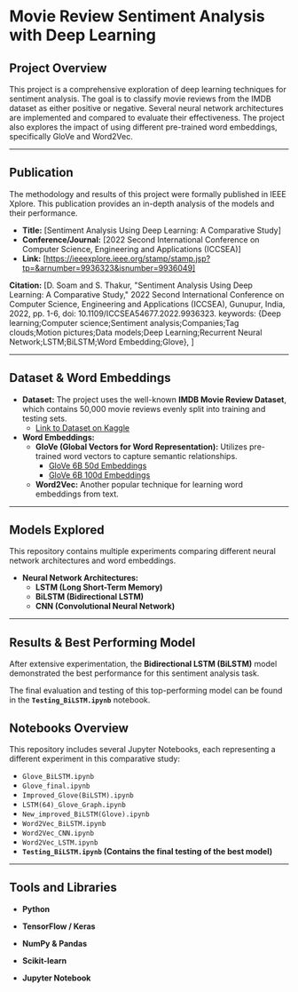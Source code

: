 # Movie Review Sentiment Analysis with Deep Learning

## Project Overview

This project is a comprehensive exploration of deep learning techniques for sentiment analysis. The goal is to classify movie reviews from the IMDB dataset as either positive or negative. Several neural network architectures are implemented and compared to evaluate their effectiveness. The project also explores the impact of using different pre-trained word embeddings, specifically GloVe and Word2Vec.

---

## Publication

The methodology and results of this project were formally published in IEEE Xplore. This publication provides an in-depth analysis of the models and their performance.

* **Title:** [Sentiment Analysis Using Deep Learning: A Comparative Study]
* **Conference/Journal:** [2022 Second International Conference on Computer Science, Engineering and Applications (ICCSEA)]
* **Link:** [https://ieeexplore.ieee.org/stamp/stamp.jsp?tp=&arnumber=9936323&isnumber=9936049]

**Citation:**
[D. Soam and S. Thakur, "Sentiment Analysis Using Deep Learning: A Comparative Study," 2022 Second International Conference on Computer Science, Engineering and Applications (ICCSEA), Gunupur, India, 2022, pp. 1-6, doi: 10.1109/ICCSEA54677.2022.9936323. keywords: {Deep learning;Computer science;Sentiment analysis;Companies;Tag clouds;Motion pictures;Data models;Deep Learning;Recurrent Neural Network;LSTM;BiLSTM;Word Embedding;Glove},
]

---

## Dataset & Word Embeddings

* **Dataset:** The project uses the well-known **IMDB Movie Review Dataset**, which contains 50,000 movie reviews evenly split into training and testing sets.
   * [Link to Dataset on Kaggle](https://www.kaggle.com/datasets/lakshmi25npathi/imdb-dataset-of-50k-movie-reviews)
* **Word Embeddings:**
    * **GloVe (Global Vectors for Word Representation):** Utilizes pre-trained word vectors to capture semantic relationships.
         * [GloVe 6B 50d Embeddings](https://www.kaggle.com/datasets/watts2/glove6b50dtxt)
         * [GloVe 6B 100d Embeddings](https://www.kaggle.com/datasets/danielwillgeorge/glove6b100dtxt)
    * **Word2Vec:** Another popular technique for learning word embeddings from text.

---

## Models Explored

This repository contains multiple experiments comparing different neural network architectures and word embeddings.

* **Neural Network Architectures:**
    * **LSTM (Long Short-Term Memory)**
    * **BiLSTM (Bidirectional LSTM)**
    * **CNN (Convolutional Neural Network)**

---

## Results & Best Performing Model

After extensive experimentation, the **Bidirectional LSTM (BiLSTM)** model demonstrated the best performance for this sentiment analysis task.

The final evaluation and testing of this top-performing model can be found in the **`Testing_BiLSTM.ipynb`** notebook.

## Notebooks Overview

This repository includes several Jupyter Notebooks, each representing a different experiment in this comparative study:
* `Glove_BiLSTM.ipynb`
* `Glove_final.ipynb`
* `Improved_Glove(BiLSTM).ipynb`
* `LSTM(64)_Glove_Graph.ipynb`
* `New_improved_BiLSTM(Glove).ipynb`
* `Word2Vec_BiLSTM.ipynb`
* `Word2Vec_CNN.ipynb`
* `Word2Vec_LSTM.ipynb`
* **`Testing_BiLSTM.ipynb` (Contains the final testing of the best model)**

---

## Tools and Libraries

* **Python**
* **TensorFlow / Keras**
* **NumPy & Pandas**
* **Scikit-learn**

* **Jupyter Notebook**
